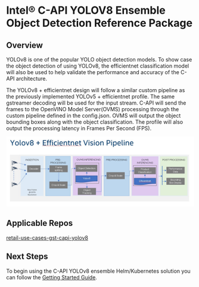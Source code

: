 # Intel® C-API YOLOV8 Ensemble Object Detection Reference Package

## Overview

YOLOv8 is one of the popular YOLO object detection models. To show case the object detection of using YOLOv8, the efficientnet classification model will also be used to help validate the performance and accuracy of the C-API architecture.

The YOLOv8 + efficientnet design will follow a similar custom pipeline as the previously implemented YOLOv5 + efficientnet profile. The same gstreamer decoding will be used for the input stream. C-API will send the frames to the OpenVINO Model Server(OVMS) processing through the custom pipeline defined in the config.json. OVMS will output the object bounding boxes along with the object classification. The profile will also output the processing latency in Frames Per Second (FPS).

![yolov8 + efficientnet profile](./images/yolov8-efficientnet-profile.jpg)

## Applicable Repos

[retail-use-cases-gst-capi-yolov8](https://github.com/intel-retail/retail-use-cases/tree/main/use-cases/gst_capi)

## Next Steps

To begin using the C-API YOLOv8 ensemble Helm/Kubernetes solution you can follow the [Getting Started Guide](./getting_started.md). 
